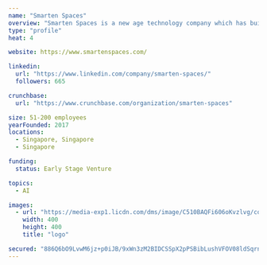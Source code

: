 ```yaml
---
name: "Smarten Spaces"
overview: "Smarten Spaces is a new age technology company which has built the first AI and IOT end to end platform with a host of integrated micro services to disrupt a $217 Trillion+ industry of built up and new spaces. Our mission is to create the world's largest smart community not limited by spaces but making spaces easy to work, explore or live in."
type: "profile"
heat: 4

website: https://www.smartenspaces.com/

linkedin:
  url: "https://www.linkedin.com/company/smarten-spaces/"
  followers: 665

crunchbase:
  url: "https://www.crunchbase.com/organization/smarten-spaces"

size: 51-200 employees
yearFounded: 2017
locations:
  - Singapore, Singapore
  - Singapore

funding:
  status: Early Stage Venture

topics:
  - AI

images:
  - url: "https://media-exp1.licdn.com/dms/image/C510BAQFi606oKvzlvg/company-logo_200_200/0?e=1593043200&v=beta&t=x6Cu93cwxqlNv0yxPutNfW99nlSPsZ4kkkoG1VUJccA"
    width: 400
    height: 400
    title: "logo"

secured: "886Q6bO9LvwM6jz+p0iJB/9xWn3zM2BIDCSSpX2pPSBibLushVFOV08ldSqrnjp4nKndp8LHMZDX7Ci2mPnM3JIwrn+sO9fjcPiuXJqRTH4hbVKtJY+b7nmw0/JyFQBokqi/SQTXfKq0QX1XX849SI3sjn595WJhPmssH+5hfHOtcYW8ENKYjzAC2M7fY0SQiF+FBOkmSk3YFMb02P2fEOWu5J02/VFuPMzlufhecv9FOIylWUy1y4QvF75WEKdAjwc658/n7Y867TsJj3dbO8kBJAzK+scmyhXGeMpaBkkXZPNY1zDBC8N0pczDEKO4nEu0+rIM/kkjfOEjahgUDA==;ZFsqFGmK41v46qpY/aFYdQ=="
---
```


